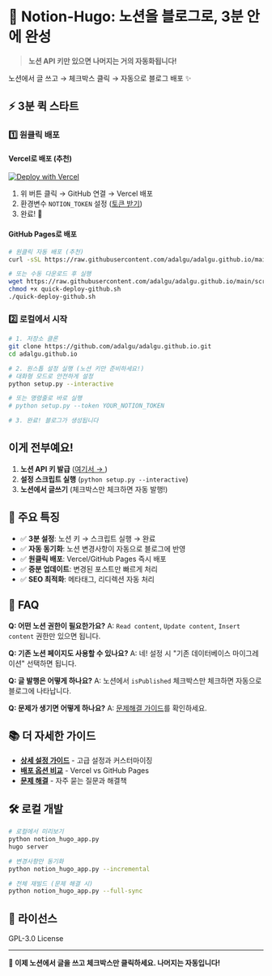 # 🚀 Notion-Hugo: 노션을 블로그로, 3분 안에 완성

> **노션 API 키만 있으면 나머지는 거의 자동화됩니다!**

노션에서 글 쓰고 → 체크박스 클릭 → 자동으로 블로그 배포 ✨

## ⚡ 3분 퀵 스타트

### 1️⃣ 원클릭 배포

#### Vercel로 배포 (추천)
[![Deploy with Vercel](https://vercel.com/button)](https://vercel.com/new/clone?repository-url=https://github.com/adalgu/adalgu.github.io)

1. 위 버튼 클릭 → GitHub 연결 → Vercel 배포
2. 환경변수 `NOTION_TOKEN` 설정 ([토큰 받기](https://notion.so/my-integrations))
3. 완료! 🎉

#### GitHub Pages로 배포
```bash
# 원클릭 자동 배포 (추천)
curl -sSL https://raw.githubusercontent.com/adalgu/adalgu.github.io/main/scripts/quick-deploy-github.sh | bash

# 또는 수동 다운로드 후 실행
wget https://raw.githubusercontent.com/adalgu/adalgu.github.io/main/scripts/quick-deploy-github.sh
chmod +x quick-deploy-github.sh
./quick-deploy-github.sh
```

### 2️⃣ 로컬에서 시작

```bash
# 1. 저장소 클론
git clone https://github.com/adalgu/adalgu.github.io.git
cd adalgu.github.io

# 2. 원스톱 설정 실행 (노션 키만 준비하세요!)
# 대화형 모드로 안전하게 설정
python setup.py --interactive

# 또는 명령줄로 바로 실행
# python setup.py --token YOUR_NOTION_TOKEN

# 3. 완료! 블로그가 생성됩니다
```

##  이게 전부예요!

1. **노션 API 키 발급** ([여기서 → ](https://notion.so/my-integrations))
2. **설정 스크립트 실행** (`python setup.py --interactive`)
3. **노션에서 글쓰기** (체크박스만 체크하면 자동 발행!)

## 🎯 주요 특징

- ✅ **3분 설정**: 노션 키 → 스크립트 실행 → 완료
- ✅ **자동 동기화**: 노션 변경사항이 자동으로 블로그에 반영
- ✅ **원클릭 배포**: Vercel/GitHub Pages 즉시 배포
- ✅ **증분 업데이트**: 변경된 포스트만 빠르게 처리
- ✅ **SEO 최적화**: 메타태그, 리디렉션 자동 처리

## 🤔 FAQ

**Q: 어떤 노션 권한이 필요한가요?**
A: `Read content`, `Update content`, `Insert content` 권한만 있으면 됩니다.

**Q: 기존 노션 페이지도 사용할 수 있나요?**
A: 네! 설정 시 "기존 데이터베이스 마이그레이션" 선택하면 됩니다.

**Q: 글 발행은 어떻게 하나요?**
A: 노션에서 `isPublished` 체크박스만 체크하면 자동으로 블로그에 나타납니다.

**Q: 문제가 생기면 어떻게 하나요?**
A: [문제해결 가이드](docs/TROUBLESHOOTING.md)를 확인하세요.

## 📚 더 자세한 가이드

- **[상세 설정 가이드](docs/SETUP_GUIDE.md)** - 고급 설정과 커스터마이징
- **[배포 옵션 비교](docs/DEPLOYMENT_OPTIONS.md)** - Vercel vs GitHub Pages
- **[문제 해결](docs/TROUBLESHOOTING.md)** - 자주 묻는 질문과 해결책

## 🛠️ 로컬 개발

```bash
# 로컬에서 미리보기
python notion_hugo_app.py
hugo server

# 변경사항만 동기화
python notion_hugo_app.py --incremental

# 전체 재빌드 (문제 해결 시)
python notion_hugo_app.py --full-sync
```

## 📄 라이선스

GPL-3.0 License

---

**🎉 이제 노션에서 글을 쓰고 체크박스만 클릭하세요. 나머지는 자동입니다!**
